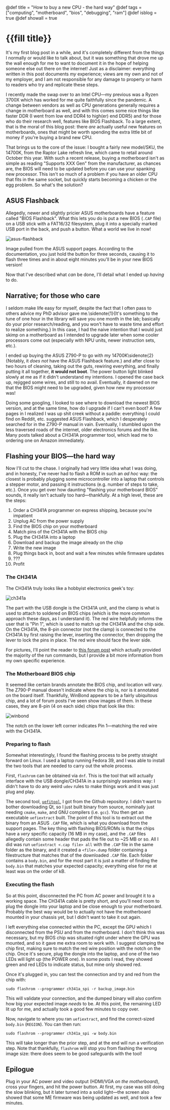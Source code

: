 @def title = "How to buy a new CPU - the hard way"
@def tags = ["computing", "motherboard", "bios", "debugging", "ram"]
@def isblog = true
@def showall = true

# {{fill title}}

It's my first blog post in a while, and it's completely different from the things I normally
or would like to talk about, but it was something that drove me up the wall enough for me
to want to document it in the hope of helping someone else out there on the internet! Just
as a disclaimer: everything written in this post documents *my* experience; views are my 
own and not of my employer, and I am not responsible for any damage to property or harm 
to readers who try and replicate these steps.

I recently made the swap over to an Intel CPU&mdash;my previous was a Ryzen 3700X which
has worked for me quite faithfully since the pandemic. A change between vendors as well
as CPU generations generally requires a change in motherboard as well, and with this 
comes some nice things like faster DDR (I went from low end DDR4 to high(er) end DDR5)
and for those who do their research well, features like BIOS Flashback. To a large extent,
that is the moral of this blog post: there *are* actually useful new features on motherboards,
ones that might be worth spending the extra little bit of money if you're buying a brand
new CPU.

That brings us to the core of the issue: I bought a fairly new model/SKU, the 14700K, from
the Raptor Lake refresh line, which came to retail around October this year. With such a 
recent release, buying a motherboard isn't as simple as reading "Supports XXX Gen" from the
manufacturer, as chances are, the BIOS will need to be updated before you can use your
spanking new processor. This isn't so much of a problem if you have an older CPU that fits
in the same socket, but quickly starts becoming a chicken or the egg problem. So what's
the solution?

## ASUS Flashback

Allegedly, newer and slightly pricier ASUS motherboards have a feature called "BIOS Flashback".
What this lets you do is put a new BIOS (`.CAP` file) on a USB stick with a FAT16/32 filesystem,
plug it into a specially marked USB port in the back, and push a button. What a world we 
live in now!

![asus-flashback](https://kmpic.asus.com/images/2020/04/07/e1f025f6-a4cd-4a6b-aeb6-b001e29032c6.png)

Image pulled from the ASUS support pages. According to the documentation, you just hold the
button for three seconds, causing it to flash three times and in about eight minutes you'll
be in your new BIOS version!

Now that I've described what *can* be done, I'll detail what I ended up *having* to do.

## Narrative; for those who care

I seldom make life easy for myself, despite the fact that I often pass to others advice my 
PhD advisor gave me.\sidenote{1}{It's something to the tune of one hour in the library will 
save you one month in the lab; basically do your prior research/reading, and you won't have 
to waste time and effort to realize something.} In this case, I had the naive intention
that I would just skimp on a motherboard as I intended to upgrade later when some cooler
processors come out (especially with NPU units, newer instruction sets, etc.). 

I ended up buying the ASUS Z790-P to go with my 14700K\sidenote{2}{Notably, it *does not* have 
the ASUS Flashback feature.} and after close to two hours of cleaning, taking out the
guts, rewiring everything, and finally putting it all together, **it would not boot**. The
power button light blinked slowly at me as if it didn't understand my intentions. I opened
the case back up, rejigged some wires, and still to no avail. Eventually, it dawned on me
that the BIOS might need to be upgraded, given how new my processor was! 

Doing some googling, I looked to see where to download the newest BIOS version, and at the 
same time, how do I upgrade if I can't even boot? A few pages in I realized I was up shit
creek without a paddle: everything I could find on Reddit, etc. suggested ASUS Flashback,
which I desperately searched for in the Z790-P manual in vain. Eventually, I stumbled upon
the less traversed roads of the internet, older electronics forums and the like. Many posts
talked about a CH341A programmer tool, which lead me to ordering one on Amazon immediately.

## Flashing your BIOS&mdash;the hard way

Now I'll cut to the chase. I originally had very little idea what I was doing, and in honesty,
I've never had to flash a ROM in such an *ad hoc* way: the closest is probably plugging some
microcontroller into a laptop that controls a stepper motor, and passing it instructions (e.g.
number of steps to take, etc.). Once you get over how daunting "flashing your motherboard BIOS"
sounds, it really isn't actually too hard&mdash;thankfully. At a high level, these are the steps:

1. Order a CH341A programmer on express shipping, because you're impatient
2. Unplug AC from the power supply
3. Find the BIOS chip on your motherboard
4. Match pins of the CH341A with the BIOS chip
5. Plug the CH341A into a laptop
6. Download and backup the image already on the chip
7. Write the new image
8. Plug things back in, boot and wait a few minutes while firmware updates
9. ???
10. Profit

### The CH341A

The CH341A truly looks like a hobbyist electronics geek's toy:

![ch341a](/assets/ch341a.jpg)

The part with the USB dongle is the CH341A unit, and the clamp is what is used to attach
to soldered on BIOS chips (which is the more common approach these days, as I understand it).
The red wire helpfully informs the user that is "Pin 1", which is used to match up the CH341A 
and the chip side. On the CH341A, the 8-pin connector (not the clamp) is connected to the CH341A
by first raising the lever, inserting the connector, then dropping the lever to lock the pins
in place. The red wire should face the lever side.

For pictures, I'll point the reader to [this forum post](https://winraid.level1techs.com/t/guide-the-beginners-guide-to-using-a-ch341a-spi-programmer-flasher-with-pictures/33041)
which actually provided the majority of the run commands, but I provide a bit more
information from my own specific experience.

### The Motherboard BIOS chip

It seemed like certain brands annotate the BIOS chip, and location will vary. The Z790-P manual
doesn't indicate where the chip is, nor is it annotated on the board itself. Thankfully, WinBond
appears to be a fairly ubiquitous chip, and a lot of forum posts I've seen show images of them.
In these cases, they are 8-pin (4 on each side) chips that look like this:

![winbond](https://http2.mlstatic.com/D_NQ_NP_861031-MLB49735450790_042022-F.jpg)

The notch on the lower left corner indicates Pin 1&mdash;matching the red wire with the CH341A.

### Preparing to flash

Somewhat interestingly, I found the flashing process to be pretty straight forward on Linux.
I used a laptop running Fedora 39, and I was able to install the two tools that are needed
to carry out the whole process.

First, `flashrom` can be obtained via `dnf`. This is the tool that will actually interface
with the USB dongle/CH341A in a surprisingly seamless way: I didn't have to do any weird
`udev` rules to make things work and it was just plug and play.

The second tool, [`uefitool`](https://github.com/LongSoft/UEFITool), I got from the Github 
repository. I didn't want to bother downloading Qt, so I just built binary from source, nominally
just needing `cmake`, `make`, and GNU compilers (i.e. `gcc`). You then get an executable `uefiextract`
built. The point of this tool is to extract out the binary from an ASUS `.CAP` file, which is what
you download from the support pages. The key thing with flashing BIOS/ROMs is that the chips have
a *very* specific capacity (16 MB in my case), and the `.CAP` files allegedly contain some header
that pads the file out to ~25 MB or so. All I did was run `uefiextract <.cap file> all` with the
`.CAP` file in the same folder as the binary, and it created a `<file>.dump` folder containing
a filestructure that matches that of the downloaded `.CAP` file. Each folder contains a `body.bin`,
and for the most part it is just a matter of finding the `body.bin` that matches your expected
capacity; everything else for me at least was on the order of kB.

### Executing the flash

So at this point, disconnected the PC from AC power and brought it to a working space. The CH341A
cable is pretty short, and you'll need room to plug the dongle into your laptop and be close enough
to your motherboard. Probably the best way would be to actually not have the motherboard mounted
in your chassis yet, but I didn't want to take it out again.

I left everything else connected within the PC, except the GPU which I disconnected from the PSU
and from the motherboard. I don't think this was necessary, but my BIOS chip was situated right
under where the GPU was mounted, and so it gave me extra room to work with. I suggest clamping
the chip first, making sure to match the red wire position with the notch on the chip. Once it's
secure, plug the dongle into the laptop, and one of the two LEDs will light up (the POWER one). 
In some posts I read, they showed green and red LEDs to indicate status, but mine only showed red.

Once it's plugged in, you can test the connection and try and red from the chip with:

```console
sudo flashrom --programmer ch341a_spi -r backup_image.bin
```

This will validate your connection, and the dumped binary will also confirm how big your expected
image *needs* to be. At this point, the remaining LED lit up for me, and actually took a good 
few minutes to copy over. 

Now, navigate to where you ran `uefiextract`, and find the correct-sized `body.bin` (`REGION`).
You can then run:

```console
sudo flashrom --programmer ch341a_spi -w body.bin
```

This will take longer than the prior step, and at the end will run a verification step. Note 
that thankfully, `flashrom` will stop you from flashing the wrong image size: there does seem
to be good safeguards with the tool!

## Epilogue

Plug in your AC power and video output (HDMI/VGA *on the motherboard*), cross your fingers,
and hit the power button. At first, my case was still doing the slow blinking, but it 
later turned into a solid light&mdash;the screen also showed that some ME firmware was
being updated as well, and took a few minutes.
